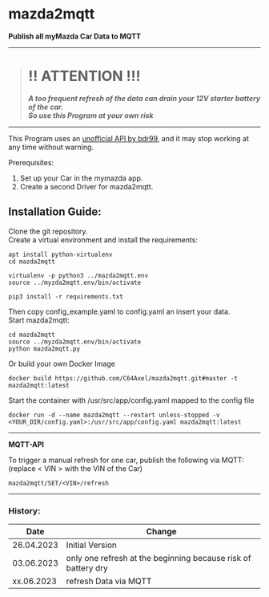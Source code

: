 # mazda2mqtt
**Publish all myMazda Car Data to MQTT**

---
># !! ATTENTION !!!
>***A too frequent refresh of the data can drain your 12V starter battery of the car.  
So use this Program at your own risk***
---

This Program uses an [unofficial API by bdr99](https://github.com/bdr99/node-mymazda), and it may stop working at any time without warning.

Prerequisites:
1. Set up your Car in the mymazda app.
2. Create a second Driver for mazda2mqtt.

## Installation Guide:
Clone the git repository.  
Create a virtual environment and install the requirements:  
```
apt install python-virtualenv
cd mazda2mqtt 

virtualenv -p python3 ../mazda2mqtt.env
source ../myzda2mqtt.env/bin/activate

pip3 install -r requirements.txt
```
Then copy config_example.yaml to config.yaml an insert your data.  
Start mazda2mqtt:
```
cd mazda2mqtt
source ../myzda2mqtt.env/bin/activate
python mazda2mqtt.py
```

Or build your own Docker Image
```
docker build https://github.com/C64Axel/mazda2mqtt.git#master -t mazda2mqtt:latest
```
Start the container with /usr/src/app/config.yaml mapped to the config file
```
docker run -d --name mazda2mqtt --restart unless-stopped -v <YOUR_DIR/config.yaml>:/usr/src/app/config.yaml mazda2mqtt:latest
```
---
**MQTT-API**

To trigger a manual refresh for one car, publish the following via MQTT:  
(replace < VIN > with the VIN of the Car)
```
mazda2mqtt/SET/<VIN>/refresh
```

---
### History:

| Date | Change                                                        |
|-------|---------------------------------------------------------------|
|26.04.2023| Initial Version                                               |
|03.06.2023| only one refresh at the beginning because risk of battery dry |
|xx.06.2023| refresh Data via MQTT                                         |

